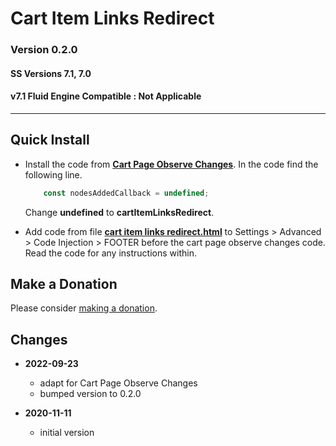 # Cart Item Links Redirect

### Version 0.2.0

#### SS Versions 7.1, 7.0

#### v7.1 Fluid Engine Compatible : Not Applicable

---

## Quick Install

* Install the code from **[Cart Page Observe Changes][1]**. In the code find the
  following line.
  
  ```javascript
      const nodesAddedCallback = undefined;
  ```
  
  Change **undefined** to **cartItemLinksRedirect**.
  
* Add code from file **[cart item links redirect.html][2]** to Settings >
  Advanced > Code Injection > FOOTER before the cart page observe changes code.
  Read the code for any instructions within.

## Make a Donation

Please consider [making a donation][3].

## Changes

* **2022-09-23**

  * adapt for Cart Page Observe Changes
  * bumped version to 0.2.0
  
* **2020-11-11**

  * initial version

[1]: https://github.com/tomsWebConsulting/twcsl/tree/main/Cart%20Page%20Observe%20Changes#cart-page-observe-changes
[2]: cart%20item%20links%20redirect.html#L1
[3]: https://github.com/tomsWebConsulting/twcsl#make-a-donation
